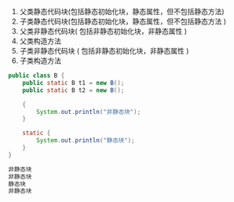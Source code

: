 

1. 父类静态代码块(包括静态初始化块，静态属性，但不包括静态方法)
2. 子类静态代码块(包括静态初始化块，静态属性，但不包括静态方法 )
3. 父类非静态代码块( 包括非静态初始化块，非静态属性 )
4. 父类构造方法
5. 子类非静态代码块 ( 包括非静态初始化块，非静态属性 )
6. 子类构造方法







```java
public class B {
    public static B t1 = new B();
    public static B t2 = new B();

    {
        System.out.println("非静态块");
    }

    static {
        System.out.println("静态块");
    }
}

非静态块
非静态块
静态块
非静态块
```

